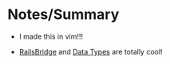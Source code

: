# Notes/Summary

- I made this in vim!!!


* [RailsBridge](http://docs.railsbridge.org) and [Data Types](http://docs.railsbridge.org/ruby/datatypes) are totally cool!
